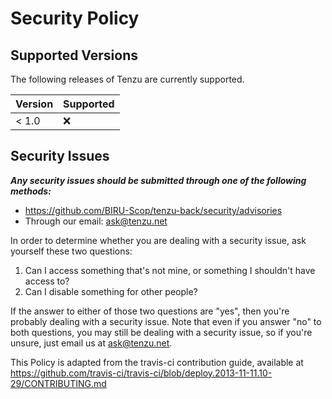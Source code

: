 # Security Policy
## Supported Versions

The following releases of Tenzu are currently supported.

| Version | Supported          |
|---------| ------------------ |
| < 1.0   | :x:                |

## Security Issues

***Any security issues should be submitted through one of the following methods:***
- https://github.com/BIRU-Scop/tenzu-back/security/advisories
- Through our email: ask@tenzu.net

In order to determine whether you are dealing with a security issue, ask
yourself these two questions:

1. Can I access something that's not mine, or something I shouldn't have access to? 
2. Can I disable something for other people?

If the answer to either of those two questions are "yes", then you're probably
dealing with a security issue. Note that even if you answer "no" to both
questions, you may still be dealing with a security issue, so if you're unsure,
just email us at <ask@tenzu.net>.

This Policy is adapted from the travis-ci contribution guide, available at
https://github.com/travis-ci/travis-ci/blob/deploy.2013-11-11.10-29/CONTRIBUTING.md